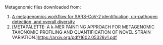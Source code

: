 Metagenomic files downloaded from:
1. [A metagenomics workflow for SARS-CoV-2 identification, co-pathogen detection, and overall diversity](https://www.sciencedirect.com/science/article/pii/S1386653221002924#sec0019)
2. [METAPALETTE: A k-MER PAINTING APPROACH FOR METAGENOMIC TAXONOMIC PROFILING AND QUANTIFICATION OF NOVEL STRAIN VARIATION.]https://arxiv.org/pdf/1602.05328v1.pdf
